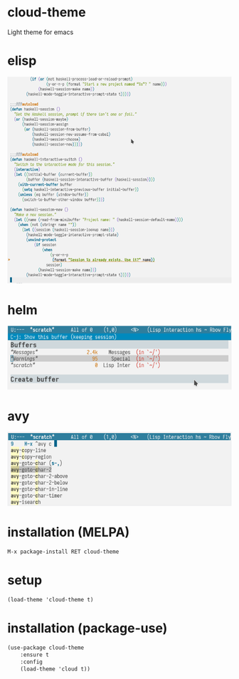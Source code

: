 # cloud-theme

Light theme for emacs

# elisp

![Screenshot](elisp.png)

# helm

![Helm](helm.png)

# avy

![ivy](ivy.png)

# installation (MELPA)

    M-x package-install RET cloud-theme

# setup

    (load-theme 'cloud-theme t)

# installation (package-use)

    (use-package cloud-theme
        :ensure t
        :config
        (load-theme 'cloud t))
